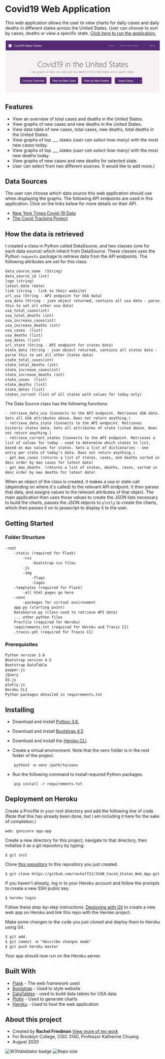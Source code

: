 # Covid19 Web Application

This web application allows the user to view charts for daily cases and daily deaths in different states across the United States. User can choose to sort by cases, deaths or view a specific state. [Click here to run the application.](https://cs3140-covid-web-app.herokuapp.com/)

![Screenshot off app](https://raw.githubusercontent.com/rachelf21/3140_Covid_States_Web_App/master/static/img/screenshot.jpg)

## Features

- View an overview of total cases and deaths in the United States.
- View graphs of new cases and new deaths in the United States.
- View data table of new cases, total cases, new deaths, total deaths in the United States.
- View graphs of top \_\_\_ states _(user can select how many)_ with the most new cases today.
- View graphs of top \_\_\_ states _(user can select how many)_ with the most new deaths today.
- View graphs of new cases and new deaths for selected state.
- User can select from two different sources. (I would like to add more.)

## Data Sources

The user can choose which data source this web application should use when displaying the graphs. The following API endpoints are used in this application. Click on the links below for more details on their API.

- [New York Times Covid-19 Data](https://developer.nytimes.com/covid)
- [The Covid Tracking Project](https://covidtracking.com/data/api)

## How the data is retrieved

I created a class in Python called DataSource, and two classes (one for each data source) which inherit from DataSource. These classes uses the Python `requests` package to retrieve data from the API endpoints. The following attributes are set for this class:

```
data_source_name  (String)
data_source_id (int)
logo (string)
latest_date (date)
link (string - link to their website)
url_usa (String - API endpoint for USA data)
usa_data (String - json object returned, contains all usa data - parse this to set all other usa data)
usa_total_cases(int)
usa_total_deaths (int)
usa_increase_cases(int)
usa_increase_deaths (int)
usa_cases  (list)
usa_deaths (list)
usa_dates (list)
url_state (String - API endpoint for states data)
state_data (String - json object returned, contains all states data - parse this to set all other states data)
state_total_cases(int)
state_total_deaths (int)
state_increase_cases(int)
state_increase_deaths (int)
state_cases  (list)
state_deaths (list)
state_dates (list)
states_current (list of all states with values for today only)
```

The Data Source class has the following functions:

```
- retrieve_data_usa (Connects to the API endpoint. Retrieves USA data. Sets all USA attributes above. Does not return anything.)
- retrieve_data_state (Connects to the API endpoint. Retrieves historic states data. Sets all attributes of state listed above. Does not return anything.)
- retrieve_current_states (Connects to the API endpoint. Retrieves a list of values for today - used to determine which states to list, based on max values for states. Sets a list of dictionaries - one entry per state of today’s data. Does not return anything.)
- get_max_cases (returns a list of states, cases, and deaths sorted in desc order by max cases for latest date)
- get_max_deaths  (returns a list of states, deaths, cases, sorted in desc order by max deaths for latest date)
```

When an object of the class is created, it makes a usa or state call (depending on where it's called) to the relevant API endpoint. It then parses that data, and assigns values to the relevant attributes of that object. The main application then uses those values to create the JSON lists necessary to build the charts, passes the JSON objects to `plotly` to create the charts, which then passes it on to javascript to display it to the user.

## Getting Started

### Folder Structure

```
-root
    -static (required for Flask)
        -css
            -bootstrap css files
        -js
        -img
            -flags
            -logos
    -templates (required for Flask)
        -all html pages go here
    -venv
        -packages for virtual environment
    app.py (starting point)
    DataSource.py (class used to retrieve API data)
    ... other python files
    Procfile (required for Heroku)
    requirements.txt (required for Heroku and Travis CI)
    .travis.yml (required for Travis CI)
```

### Prerequisites

```
Python version 3.6
Bootstrap version 4.5
Bootstrap DataTable
popper.js
jQuery
d3.js
plotly.js
Heroku CLI
Python packages detailed in requirements.txt
```

## Installing

- Download and install [Python 3.6.](https://www.python.org/downloads/)

- Download and install [Bootstrap 4.5](https://getbootstrap.com/docs/4.5/getting-started/download/)

- Download and install the [Heroku CLI](https://devcenter.heroku.com/articles/heroku-cli#download-and-install).

- Create a virtual environment. Note that the venv folder is in the root folder of the project.

```
    python3 -m venv /path/to/venv
```

- Run the following command to install required Python packages.

```
    pip install -r requirements.txt
```

## Deployment on Heroku

Create a Procfile in your root directory and add the following line of code.
(Note that this has already been done, but I am including it here for the sake of completion.)

```
web: gunicorn app:app
```

Create a new directory for this project, navigate to that directory, then initialize it as a git repository by typing:

```
$ git init
```

Clone [this repository](https://github.com/rachelf21/3140_Covid_States_Web_App.git) to this repository you just created.

```
$ git clone https://github.com/rachelf21/3140_Covid_States_Web_App.git
```

If you haven't already, log in to your Heroku account and follow the prompts to create a new SSH public key.

```
$ heroku login
```

Follow these step-by-step instructions: [Deploying with Git](https://devcenter.heroku.com/articles/git) to create a new web app on Heroku and link this repo with the Heroko project.

Make some changes to the code you just cloned and deploy them to Heroku using Git.

```
$ git add.
$ git commit -m "describe changes made"
$ git push heroku master
```

Your app should now run on the Heroku server.

## Built With

- [Flask](https://flask.palletsprojects.com/en/1.1.x/) - The web framework used
- [Bootstrap](https://getbootstrap.com/docs/4.5/getting-started/introduction/) - Used to style website
- [DataTables](https://datatables.net/) - used to build data tables for USA data
- [Plotly](https://plotly.com/javascript/) - Used to generate charts
- [Heroku](https://devcenter.heroku.com/categories/reference) - Used to host the web application

## About this project

- Created by **Rachel Friedman** [View more of my work](https://github.com/rachelf21)
- For Brooklyn College, CISC 3140, Professor Katherine Chuang
- August 2020

[//]: # "![W3Validdator badge](https://img.shields.io/w3c-validation/html?style=plastic&targetUrl=https%3A%2F%2Fvalidator.w3.org%2F"

![W3Validdator badge](https://heroku-badge.herokuapp.com/?app=cs3140-covid-web-app) ![Repo size](https://img.shields.io/github/repo-size/rachelf21/3140_Covid_States_Web_App?style=flat)
